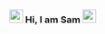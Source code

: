 ### <img src="https://github.com/TheDudeThatCode/TheDudeThatCode/blob/master/Assets/Hi.gif" width="24px"> Hi, I am Sam <img src="https://user-images.githubusercontent.com/5679180/79618120-0daffb80-80be-11ea-819e-d2b0fa904d07.gif" width="24px">
